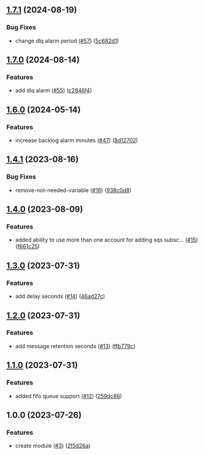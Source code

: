 ## [1.7.1](https://github.com/justtrackio/terraform-aws-sqs/compare/v1.7.0...v1.7.1) (2024-08-19)


### Bug Fixes

* change dlq alarm period ([#57](https://github.com/justtrackio/terraform-aws-sqs/issues/57)) ([5c682d1](https://github.com/justtrackio/terraform-aws-sqs/commit/5c682d1e93dd531d9fb18f23be6c6f08cf250ea1))

## [1.7.0](https://github.com/justtrackio/terraform-aws-sqs/compare/v1.6.0...v1.7.0) (2024-08-14)


### Features

* add dlq alarm ([#55](https://github.com/justtrackio/terraform-aws-sqs/issues/55)) ([c2846f4](https://github.com/justtrackio/terraform-aws-sqs/commit/c2846f43a82c021474ba218634b6f80984fc731e))

## [1.6.0](https://github.com/justtrackio/terraform-aws-sqs/compare/v1.5.0...v1.6.0) (2024-05-14)


### Features

* increase backlog alarm minutes ([#47](https://github.com/justtrackio/terraform-aws-sqs/issues/47)) ([8d12702](https://github.com/justtrackio/terraform-aws-sqs/commit/8d127025a0e4f11117de532124a8138efaf4a4bb))

## [1.4.1](https://github.com/justtrackio/terraform-aws-sqs/compare/v1.4.0...v1.4.1) (2023-08-16)


### Bug Fixes

* remove-not-needed-variable ([#16](https://github.com/justtrackio/terraform-aws-sqs/issues/16)) ([938c0d8](https://github.com/justtrackio/terraform-aws-sqs/commit/938c0d8151212e96341d1c95ba500380e1c28a3d))

## [1.4.0](https://github.com/justtrackio/terraform-aws-sqs/compare/v1.3.0...v1.4.0) (2023-08-09)


### Features

* added ability to use more than one account for adding sqs subsc… ([#15](https://github.com/justtrackio/terraform-aws-sqs/issues/15)) ([f661c25](https://github.com/justtrackio/terraform-aws-sqs/commit/f661c2559c4285a69e8d0abe404a2832b5ebcb8c))

## [1.3.0](https://github.com/justtrackio/terraform-aws-sqs/compare/v1.2.0...v1.3.0) (2023-07-31)


### Features

* add delay seconds ([#14](https://github.com/justtrackio/terraform-aws-sqs/issues/14)) ([46ad27c](https://github.com/justtrackio/terraform-aws-sqs/commit/46ad27c244e00b74d84bd8ea9acfc51fa716087c))

## [1.2.0](https://github.com/justtrackio/terraform-aws-sqs/compare/v1.1.0...v1.2.0) (2023-07-31)


### Features

* add message retention seconds ([#13](https://github.com/justtrackio/terraform-aws-sqs/issues/13)) ([ffb779c](https://github.com/justtrackio/terraform-aws-sqs/commit/ffb779c74a5421bade64a6186b938e5c8a37cddf))

## [1.1.0](https://github.com/justtrackio/terraform-aws-sqs/compare/v1.0.0...v1.1.0) (2023-07-31)


### Features

* added fifo queue support ([#12](https://github.com/justtrackio/terraform-aws-sqs/issues/12)) ([259dc86](https://github.com/justtrackio/terraform-aws-sqs/commit/259dc863c87c76af32a54f4a0e8c39f98a90cf16))

## 1.0.0 (2023-07-26)


### Features

* create module ([#3](https://github.com/justtrackio/terraform-aws-sqs/issues/3)) ([2f5d26a](https://github.com/justtrackio/terraform-aws-sqs/commit/2f5d26a891af10af8317a9e03dc3eac6a33b928f))
